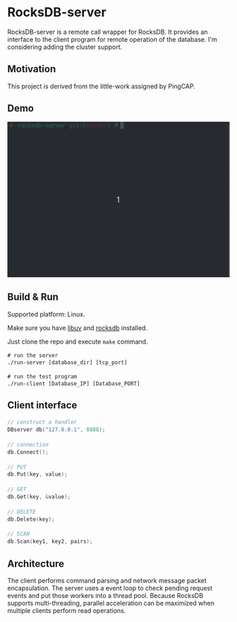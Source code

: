 # RocksDB-server

RocksDB-server is a remote call wrapper for RocksDB. It provides an interface to the client program for remote operation of the database. I'm considering adding the cluster support.

## Motivation

This project is derived from the little-work assigned by PingCAP.

## Demo

![demo](./test/demo.gif)

## Build & Run

Supported platform: Linux.

Make sure you have [libuv](https://github.com/libuv/libuv#build-instructions) and [rocksdb](https://github.com/facebook/rocksdb/blob/master/INSTALL.md) installed.

Just clone the repo and execute `make` command.

```shell
# run the server
./run-server [database_dir] [tcp_port]

# run the test program
./run-client [Database_IP] [Database_PORT]
```

## Client interface

```c++
// construct a handler
DBserver db("127.0.0.1", 8888);

// connection
db.Connect();

// PUT
db.Put(key, value);

// GET
db.Get(key, &value);

// DELETE
db.Delete(key);

// SCAN
db.Scan(key1, key2, pairs);
```

## Architecture

The client performs command parsing and network message packet encapsulation. The server uses a event loop to check pending request events and put those workers into a thread pool. Because RocksDB supports multi-threading, parallel acceleration can be maximized when multiple clients perform read operations.
